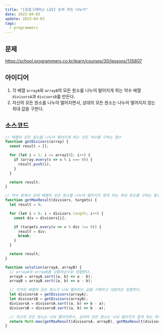 ```yaml
---
title: "[프로그래머스 LV2] 숫자 카드 나누기"
date: 2023-04-03
update: 2023-04-03
tags:
  - programmers
---
```


## 문제
https://school.programmers.co.kr/learn/courses/30/lessons/135807

## 아이디어
1. 각 배열 `arrayA`와 `arrayB`의 모든 원소를 나누어 떨어지게 하는 약수 배열 `divisorsA`과 `divisorsB`를 만든다.
2. 자신의 모든 원소를 나누어 떨어지면서, 상대의 모든 원소는 나누어 떨어지지 않는 최대 값을 구한다.

## 소스코드
```js
// 배열의 모든 원소를 나누어 떨어지게 하는 모든 약수를 구하는 함수
function getDivisors(array) {
  const result = [];

  for (let i = 1; i <= array[0]; i++) {
    if (array.every(v => v % i === 0)) {
      result.push(i);
    }
  }

  return result;
}

// 약수 중에서 상대 배열의 모든 원소를 나누어 떨어지지 않게 하는 최대 원소를 구하는 함수
function getMaxResult(divisors, targets) {
  let result = 0;

  for (let i = 0; i < divisors.length; i++) {
    const div = divisors[i];

    if (targets.every(v => v % div !== 0)) {
      result = div;
      break;
    }
  }

  return result;
}

function solution(arrayA, arrayB) {
  // arrayA와 arrayB를 오름차순으로 정렬한다.
  arrayA = arrayA.sort((a, b) => a - b);
  arrayB = arrayB.sort((a, b) => a - b);

  // 각각의 배열의 모든 원소가 나눠 떨어지는 값을 기록하고 내림차순 정렬한다.
  let divisorsA = getDivisors(arrayA);
  let divisorsB = getDivisors(arrayB);
  divisorsA = divisorsA.sort((a, b) => b - a);
  divisorsB = divisorsB.sort((a, b) => b - a);

  // 자신의 모든 원소는 나눠 떨어지면서, 상대의 모든 원소는 나눠 떨어지지 않게 하는 최대 값을 출력한다.
  return Math.max(getMaxResult(divisorsA, arrayB), getMaxResult(divisorsB, arrayA));
}
```